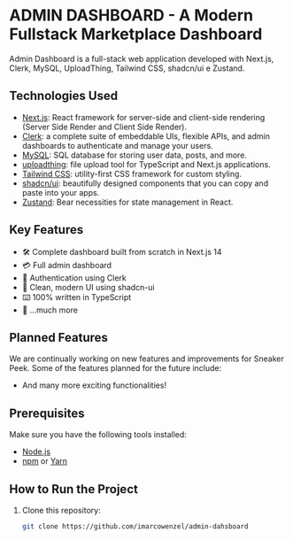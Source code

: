 # ADMIN DASHBOARD - A Modern Fullstack Marketplace Dashboard

Admin Dashboard is a full-stack web application developed with Next.js, Clerk, MySQL, UploadThing, Tailwind CSS, shadcn/ui e Zustand.

## Technologies Used

- [Next.js](https://nextjs.org/): React framework for server-side and client-side rendering (Server Side Render and Client Side Render).
- [Clerk](https://clerk.com/): a complete suite of embeddable UIs, flexible APIs, and admin dashboards to authenticate and manage your users.
- [MySQL](https://www.mysql.com/): SQL database for storing user data, posts, and more.
- [uploadthing](https://uploadthing.com/): file upload tool for TypeScript and Next.js applications.
- [Tailwind CSS](https://tailwindcss.com/): utility-first CSS framework for custom styling.
- [shadcn/ui](https://ui.shadcn.com/): beautifully designed components that you can copy and paste into your apps.
- [Zustand](https://zustand-demo.pmnd.rs/): Bear necessities for state management in React.

## Key Features

- 🛠️ Complete dashboard built from scratch in Next.js 14
- 💳 Full admin dashboard
- 🔑 Authentication using Clerk
- 🌟 Clean, modern UI using shadcn-ui
- ⌨️ 100% written in TypeScript
- 🎁 ...much more

## Planned Features

We are continually working on new features and improvements for Sneaker Peek. Some of the features planned for the future include:

- And many more exciting functionalities!
  
## Prerequisites

Make sure you have the following tools installed:

- [Node.js](https://nodejs.org/)
- [npm](https://www.npmjs.com/) or [Yarn](https://yarnpkg.com/)

## How to Run the Project

1. Clone this repository:

   ```bash
   git clone https://github.com/imarcowenzel/admin-dahsboard